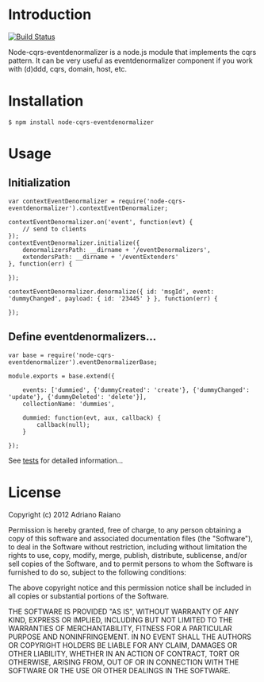# Introduction

[![Build Status](https://secure.travis-ci.org/adrai/node-cqrs-eventdenormalizer.png)](http://travis-ci.org/adrai/node-cqrs-eventdenormalizer)

Node-cqrs-eventdenormalizer is a node.js module that implements the cqrs pattern.
It can be very useful as eventdenormalizer component if you work with (d)ddd, cqrs, domain, host, etc.

# Installation

    $ npm install node-cqrs-eventdenormalizer

# Usage

## Initialization

	var contextEventDenormalizer = require('node-cqrs-eventdenormalizer').contextEventDenormalizer;

	contextEventDenormalizer.on('event', function(evt) {
        // send to clients
    });
    contextEventDenormalizer.initialize({
        denormalizersPath: __dirname + '/eventDenormalizers',
        extendersPath: __dirname + '/eventExtenders'
    }, function(err) {

    });

    contextEventDenormalizer.denormalize({ id: 'msgId', event: 'dummyChanged', payload: { id: '23445' } }, function(err) {

    });

## Define eventdenormalizers...

    var base = require('node-cqrs-eventdenormalizer').eventDenormalizerBase;

    module.exports = base.extend({

        events: ['dummied', {'dummyCreated': 'create'}, {'dummyChanged': 'update'}, {'dummyDeleted': 'delete'}],
        collectionName: 'dummies',

        dummied: function(evt, aux, callback) {
            callback(null);
        }

    });

See [tests](https://github.com/adrai/node-cqrs-eventdenormalizer/tree/master/test) for detailed information...

# License

Copyright (c) 2012 Adriano Raiano

Permission is hereby granted, free of charge, to any person obtaining a copy
of this software and associated documentation files (the "Software"), to deal
in the Software without restriction, including without limitation the rights
to use, copy, modify, merge, publish, distribute, sublicense, and/or sell
copies of the Software, and to permit persons to whom the Software is
furnished to do so, subject to the following conditions:

The above copyright notice and this permission notice shall be included in
all copies or substantial portions of the Software.

THE SOFTWARE IS PROVIDED "AS IS", WITHOUT WARRANTY OF ANY KIND, EXPRESS OR
IMPLIED, INCLUDING BUT NOT LIMITED TO THE WARRANTIES OF MERCHANTABILITY,
FITNESS FOR A PARTICULAR PURPOSE AND NONINFRINGEMENT. IN NO EVENT SHALL THE
AUTHORS OR COPYRIGHT HOLDERS BE LIABLE FOR ANY CLAIM, DAMAGES OR OTHER
LIABILITY, WHETHER IN AN ACTION OF CONTRACT, TORT OR OTHERWISE, ARISING FROM,
OUT OF OR IN CONNECTION WITH THE SOFTWARE OR THE USE OR OTHER DEALINGS IN
THE SOFTWARE.